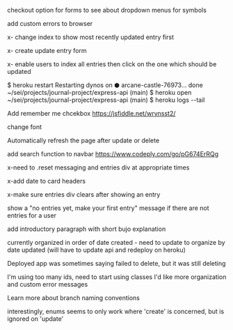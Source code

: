 checkout option for forms to see about dropdown menus for symbols

add custom errors to browser

x- change index to show most recently updated entry first

x- create update entry form

x- enable users to index all entries then click on the one which should be updated


$ heroku restart
Restarting dynos on ⬢ arcane-castle-76973... done
~/sei/projects/journal-project/express-api (main)
$ heroku open
~/sei/projects/journal-project/express-api (main)
$ heroku logs --tail


Add remember me chcekbox
https://jsfiddle.net/wrvnsst2/


change font

Automatically refresh the page after update or delete

add search function to navbar
https://www.codeply.com/go/pG674ErRQg

x-need to .reset messaging and entries div at appropriate times

x-add date to card headers

x-make sure entries div clears after showing an entry

show a "no entries yet, make your first entry" message if there are not entries for a user

add introductory paragraph with short bujo explanation

currently organized in order of date created - need to update to organize by date updated
  (will have to update api and redeploy on heroku)

Deployed app was sometimes saying failed to delete, but it was still deleting

I'm using too many ids, need to start using classes
I'd like more organization and custom error messages

Learn more about branch naming conventions

interestingly, enums seems to only work where 'create' is concerned, but is ignored on 'update'
